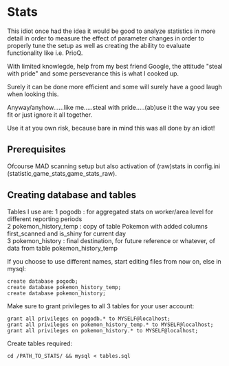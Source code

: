 # Stats

This idiot once had the idea it would be good to analyze statistics in more detail in order to measure the effect of parameter changes in order to properly tune the setup as well as creating the ability to evaluate functionality like i.e. PrioQ.

With limited knowlegde, help from my best friend Google, the attitude "steal with pride" and some perseverance this is what I cooked up.

Surely it can be done more efficient and some will surely have a good laugh when looking this. 

Anyway/anyhow......like me.....steal with pride.....(ab)use it the way you see fit or just ignore it all together.


Use it at you own risk, because bare in mind this was all done by an idiot!



## Prerequisites
Ofcourse MAD scanning setup but also activation of (raw)stats in config.ini (statistic,game_stats,game_stats_raw).



## Creating database and tables

Tables I use are:
1 pogodb : for aggregated stats on worker/area level for different reporting periods  
2 pokemon_history_temp : copy of table Pokemon with added columns first_scanned and is_shiny for current day  
3 pokemon_history : final destination, for future reference or whatever, of data from table pokemon_history_temp  

If you choose to use different names, start editing files from now on, else in mysql:
```
create database pogodb;
create database pokemon_history_temp;
create database pokemon_history;
```

Make sure to grant privileges to all 3 tables for your user account:
```
grant all privileges on pogodb.* to MYSELF@localhost;
grant all privileges on pokemon_history_temp.* to MYSELF@localhost;
grant all privileges on pokemon_history.* to MYSELF@localhost;
```

Create tables required:
```
cd /PATH_TO_STATS/ && mysql < tables.sql
``` 
